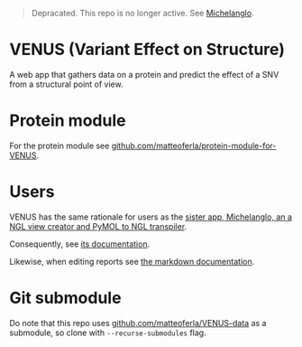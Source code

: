 > Depracated. This repo is no longer active. See [Michelanglo](https://github.com/matteoferla/MichelaNGLo).

# VENUS (Variant Effect on Structure)
A web app that gathers data on a protein and predict the effect of a SNV from a structural point of view.

# Protein module
For the protein module see [github.com/matteoferla/protein-module-for-VENUS](https://github.com/matteoferla/protein-module-for-VENUS).

# Users
VENUS has the same rationale for users as the [sister app, Michelanglo, an a NGL view creator and PyMOL to NGL transpiler](https://ngl.matteoferla.com/).

Consequently, see [its documentation](https://ngl.matteoferla.com/docs).

Likewise, when editing reports see [the markdown documentation](https://ngl.matteoferla.com/markup).

# Git submodule
Do note that this repo uses [github.com/matteoferla/VENUS-data](https://github.com/matteoferla/VENUS-data) as a submodule, so clone with `--recurse-submodules` flag.
